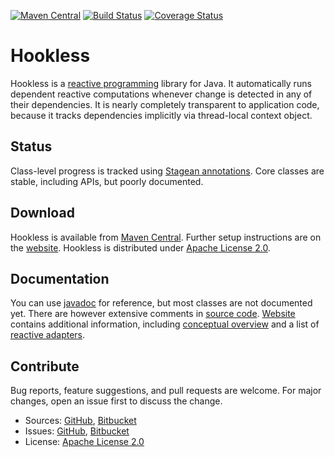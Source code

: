 [![Maven Central](https://img.shields.io/maven-central/v/com.machinezoo.hookless/hookless)](https://search.maven.org/artifact/com.machinezoo.hookless/hookless)
[![Build Status](https://travis-ci.com/robertvazan/hookless.svg?branch=master)](https://travis-ci.com/robertvazan/hookless)
[![Coverage Status](https://codecov.io/gh/robertvazan/hookless/branch/master/graph/badge.svg)](https://codecov.io/gh/robertvazan/hookless)

# Hookless #

Hookless is a [reactive programming](https://en.wikipedia.org/wiki/Reactive_programming) library for Java. It automatically runs dependent reactive computations whenever change is detected in any of their dependencies. It is nearly completely transparent to application code, because it tracks dependencies implicitly via thread-local context object.

## Status ##

Class-level progress is tracked using [Stagean annotations](https://stagean.machinezoo.com/). Core classes are stable, including APIs, but poorly documented.

## Download ##

Hookless is available from [Maven Central](https://search.maven.org/artifact/com.machinezoo.hookless/hookless). Further setup instructions are on the [website](https://hookless.machinezoo.com/). Hookless is distributed under [Apache License 2.0](LICENSE).

## Documentation ##

You can use [javadoc](https://hookless.machinezoo.com/javadocs/core/overview-summary.html) for reference, but most classes are not documented yet. There are however extensive comments in [source code](src/main/java/com/machinezoo/hookless). [Website](https://hookless.machinezoo.com/) contains additional information, including [conceptual overview](https://hookless.machinezoo.com/concepts) and a list of [reactive adapters](https://hookless.machinezoo.com/adapters).

## Contribute ##

Bug reports, feature suggestions, and pull requests are welcome. For major changes, open an issue first to discuss the change.

* Sources: [GitHub](https://github.com/robertvazan/hookless), [Bitbucket](https://bitbucket.org/robertvazan/hookless)
* Issues: [GitHub](https://github.com/robertvazan/hookless/issues), [Bitbucket](https://bitbucket.org/robertvazan/hookless/issues)
* License: [Apache License 2.0](LICENSE)

